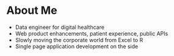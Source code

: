 # About Me
- Data engineer for digital healthcare
- Web product enhancements, patient experience, public APIs
- Slowly moving the corporate world from Excel to R
- Single page application development on the side

<!---
Andrewdhope/Andrewdhope is a ✨ special ✨ repository because its `README.md` (this file) appears on your GitHub profile.
You can click the Preview link to take a look at your changes.
--->
